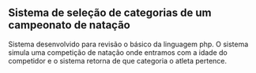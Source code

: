 <h2> Sistema de seleção de categorias de um campeonato de natação </h2>
<p> Sistema desenvolvido para revisão o básico da linguagem php. O sistema simula uma competição de natação
onde entramos com a idade do competidor e o sistema retorna de que categoria o atleta pertence.<p>

